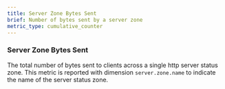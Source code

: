 ```yaml
---
title: Server Zone Bytes Sent
brief: Number of bytes sent by a server zone
metric_type: cumulative_counter
---
```

### Server Zone Bytes Sent
The total number of bytes sent to clients across a single http server status zone.
This metric is reported with dimension `server.zone.name` to indicate the name of the server status zone.
